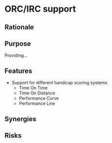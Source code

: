 # ORC/IRC support

## Rationale

## Purpose

Providing...

## Features

* Support for different handicap scoring systems
    * Time On Time
    * Time On Distance
    * Performance Curve
    * Performance Line

## Synergies


## Risks

